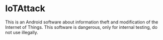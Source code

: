 # IoTAttack
This is an Android software about information theft and modification of the Internet of Things. This software is dangerous, only for internal testing, do not use illegally.
